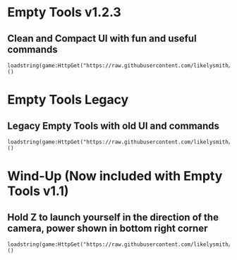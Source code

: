 # Empty Tools v1.2.3
## Clean and Compact UI with fun and useful commands
```
loadstring(game:HttpGet("https://raw.githubusercontent.com/likelysmith/EmptyTools/main/script"))()
```
# Empty Tools Legacy
## Legacy Empty Tools with old UI and commands
```
loadstring(game:HttpGet("https://raw.githubusercontent.com/likelysmith/EmptyTools/main/legacyscript"))()
```

# Wind-Up (Now included with Empty Tools v1.1)
## Hold Z to launch yourself in the direction of the camera, power shown in bottom right corner
```
loadstring(game:HttpGet("https://raw.githubusercontent.com/likelysmith/EmptyTools/main/windup"))()
```
